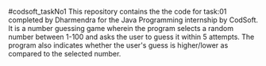 #codsoft_taskNo1
This repository contains the the code for task:01 completed by Dharmendra for the Java Programming internship by CodSoft.
It is a number guessing game wherein the program selects a random number between 1-100 and asks the user to guess it within 5 attempts. The program also indicates whether the user's guess is higher/lower as compared to the selected number.
